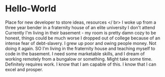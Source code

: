 # Hello-World
Place for new developer to store ideas, resources
</ br>
I woke up from a three year bender in a fraternity house of an elite university I don't attend
Currently I'm living in their basement - my room is pretty damn cozy to be honest, things could be much worse
I dropped out of college because of an intense fear of debt-slavery. I grew up poor and owing people money. Not doing it again.
SO I'm living in the fraternity house and teaching myself to code in the basement. I need some marketable skills, and I dream of working remotely from a bungalow or something.
Might take some time. Definitely requires work. I know that I am capable of this. I know that I can excel and prosper.
